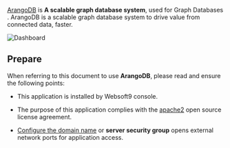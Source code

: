[ArangoDB](https://www.arangodb.com/) is **A scalable graph database system**, used for Graph Databases . ArangoDB is a scalable graph database system to drive value from connected data, faster.


![Dashboard](https://libs.websoft9.com/Websoft9/DocsPicture/zh/arangodb/arangodb-gui-websoft9.png)


## Prepare

When referring to this document to use **ArangoDB**, please read and ensure the following points:

- This application is installed by Websoft9 console.

- The purpose of this application complies with the [apache2](https://opensource.org/licenses/Apache-2.0) open source license agreement.

- [Configure the domain name](./domain-set) or **server security group** opens external network ports for application access.